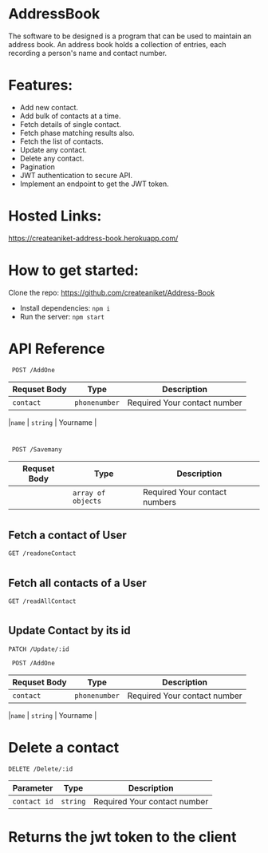 # AddressBook


The software to be designed is a program that can be used to maintain an address book. An address book holds a collection of entries, each recording a person's name and contact number.

# Features:

- Add new contact.
- Add bulk of contacts at a time.
- Fetch details of single contact.
- Fetch phase matching results also.
- Fetch the list of contacts.
- Update any contact.
- Delete any contact.
- Pagination
- JWT authentication to secure API.
- Implement an endpoint to get the JWT token.


# 
# Hosted Links:
 https://createaniket-address-book.herokuapp.com/

# How to get started:
 Clone the repo: https://github.com/createaniket/Address-Book

 - Install dependencies:
  `npm i`
- Run the server:
  `npm start`


# API Reference

``` POST /AddOne```

|Requset Body|Type |Description|
| --- | --- | --- | 
| `contact`| `phonenumber` | Required Your contact number|


|`name`           | `string`    | Yourname      |

# 


``` POST /Savemany```

|Requset Body|Type |Description|
| --- | --- | --- | 
| | `array of objects` | Required Your contact numbers|

#

## Fetch a contact of User

```GET /readoneContact```
# 

## Fetch all contacts of a User
```GET /readAllContact```
# 

## Update Contact by its id

```PATCH /Update/:id```

``` POST /AddOne```

|Requset Body|Type |Description|
| --- | --- | --- | 
| `contact`| `phonenumber` | Required Your contact number|


|`name`           | `string`    | Yourname      |

# 

# Delete a contact 
```DELETE /Delete/:id```

|Parameter|Type |Description|
| --- | --- | --- | 
| `contact id`| `string` | Required Your contact number|

# 

# Returns the jwt token to the client

```Get /Token/